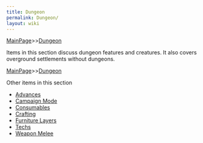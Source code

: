 ```yaml
---
title: Dungeon
permalink: Dungeon/
layout: wiki
---
```


[MainPage](/keeperrl_wiki/ "wikilink")>>[Dungeon](/keeperrl_wiki/Dungeon "wikilink")

Items in this section discuss dungeon features and creatures.
It also covers overground settlements without dungeons.

[MainPage](/keeperrl_wiki/ "wikilink")>>[Dungeon](/keeperrl_wiki/Dungeon "wikilink")

Other items in this section
-    [Advances](/keeperrl_wiki/Advances "wikilink")
-    [Campaign Mode](/keeperrl_wiki/Campaign_Mode "wikilink")
-    [Consumables](/keeperrl_wiki/Consumables "wikilink")
-    [Crafting](/keeperrl_wiki/Crafting "wikilink")
-    [Furniture Layers](/keeperrl_wiki/Furniture_Layers "wikilink")
-    [Techs](/keeperrl_wiki/Techs "wikilink")
-    [Weapon Melee](/keeperrl_wiki/Weapon_Melee "wikilink")
